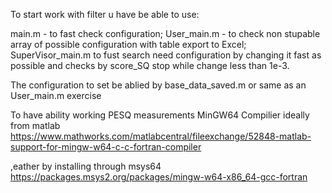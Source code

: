 To start work with filter u have be able to use:

main.m - to fast check configuration;
User_main.m - to check non stupable array of possible configuration with table export to Excel;
SuperVisor_main.m to fust search need configuration by changing it fast as possible and checks by score_SQ stop while change less than 1e-3.

The configuration to set be ablied by base_data_saved.m or same as an User_main.m exercise

To have ability working PESQ measurements MinGW64 Compilier ideally from matlab
https://www.mathworks.com/matlabcentral/fileexchange/52848-matlab-support-for-mingw-w64-c-c-fortran-compiler

,eather by installing through msys64
https://packages.msys2.org/packages/mingw-w64-x86_64-gcc-fortran
